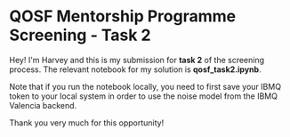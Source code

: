 # QOSF Mentorship Programme Screening - Task 2

Hey! I'm Harvey and this is my submission for **task 2** of the screening process. 
The relevant notebook for my solution is **qosf_task2.ipynb**. 

Note that if you run the notebook locally, you need to first save your IBMQ token to your local system in order to use the noise model from the IBMQ Valencia backend.

Thank you very much for this opportunity!
